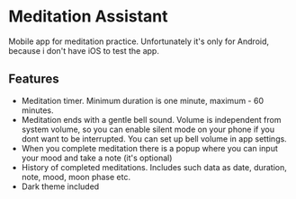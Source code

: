 # Meditation Assistant
Mobile app for meditation practice.
Unfortunately it's only for Android, because i don't have iOS to test the app.

## Features
- Meditation timer. Minimum duration is one minute, maximum - 60 minutes.
- Meditation ends with a gentle bell sound. Volume is independent from system volume, so you can enable silent mode on your phone if you dont want to be interrupted. You can set up bell volume in app settings.
- When you complete meditation there is a popup where you can input your mood and take a note (it's optional)
- History of completed meditations. Includes such data as date, duration, note, mood, moon phase etc. 
- Dark theme included
